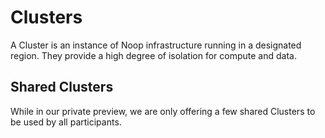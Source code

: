 # Clusters
A Cluster is an instance of Noop infrastructure running in a designated region. They provide a high degree of isolation for compute and data.

## Shared Clusters
While in our private preview, we are only offering a few shared Clusters to be used by all participants.